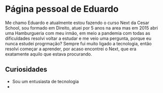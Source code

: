 # Página pessoal de Eduardo

Me chamo Eduardo e atualmente estou fazendo o curso Next da Cesar School,
sou formado em Direito, atuei por 5 anos na area mas em 2015 abri uma 
Hamburgueria com meu irmão, em meio a pandemia com todas as dificuldades
resolvi voltar a estudar e me veio uma pergunta, porque eu nunca estudei
progrmação? Sempre fui muito ligado a tecnologia, então resolvi começar 
a aprender, por acaso encontrei o Next, que era exatamente aquilo que estava
procurando.

## Curiosidades

- Sou um entusiasta de tecnologia
- 
